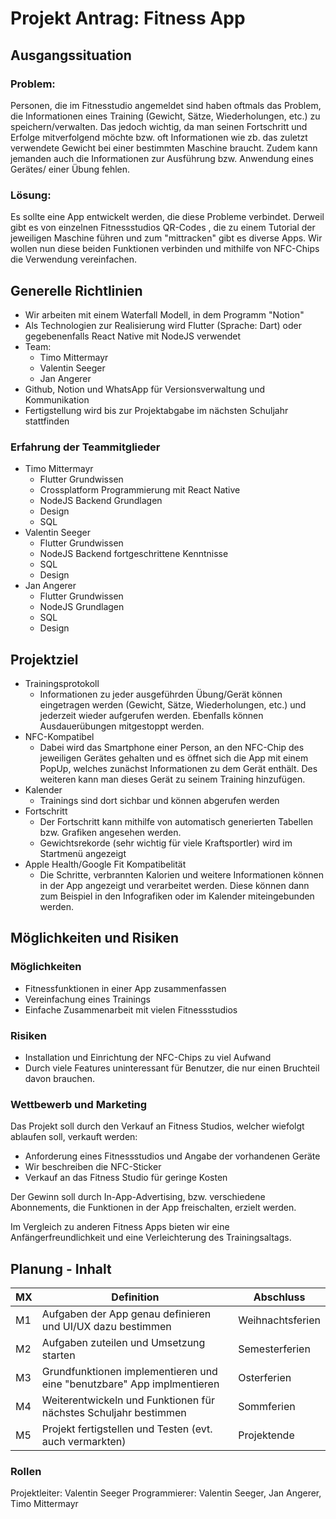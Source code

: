 # Projekt Antrag: Fitness App
## Ausgangssituation
### Problem:
Personen, die im Fitnesstudio angemeldet sind haben oftmals das Problem, die Informationen eines Training (Gewicht, Sätze, Wiederholungen, etc.) zu speichern/verwalten. Das jedoch wichtig, da man seinen Fortschritt und Erfolge mitverfolgend möchte bzw. oft Informationen wie zb. das zuletzt verwendete Gewicht bei einer bestimmten Maschine braucht. Zudem kann jemanden auch die Informationen zur Ausführung bzw. Anwendung eines Gerätes/ einer Übung fehlen.
### Lösung:
Es sollte eine App entwickelt werden, die diese Probleme verbindet. Derweil gibt es von einzelnen Fitnessstudios QR-Codes , die zu einem Tutorial der jeweiligen Maschine führen und zum "mittracken" gibt es diverse Apps. Wir wollen nun diese beiden Funktionen verbinden und mithilfe von NFC-Chips die Verwendung vereinfachen. 
## Generelle Richtlinien
+ Wir arbeiten mit einem Waterfall Modell, in dem Programm "Notion"
+ Als Technologien zur Realisierung wird Flutter (Sprache: Dart) oder gegebenenfalls React Native mit NodeJS verwendet
+ Team:
  + Timo Mittermayr
  + Valentin Seeger
  + Jan Angerer
+ Github, Notion und WhatsApp für Versionsverwaltung und Kommunikation
+ Fertigstellung wird bis zur Projektabgabe im nächsten Schuljahr stattfinden

### Erfahrung der Teammitglieder
+ Timo Mittermayr
  + Flutter Grundwissen
  + Crossplatform Programmierung mit React Native
  + NodeJS Backend Grundlagen
  + Design
  + SQL
+ Valentin Seeger
  + Flutter Grundwissen
  + NodeJS Backend fortgeschrittene Kenntnisse
  + SQL
  + Design
+ Jan Angerer
  + Flutter Grundwissen
  + NodeJS Grundlagen
  + SQL
  + Design
## Projektziel
+ Trainingsprotokoll
  + Informationen zu jeder ausgeführden Übung/Gerät können eingetragen werden (Gewicht, Sätze, Wiederholungen, etc.) und jederzeit wieder aufgerufen werden. Ebenfalls können Ausdauerübungen mitgestoppt werden.
+ NFC-Kompatibel
  + Dabei wird das Smartphone einer Person, an den NFC-Chip des jeweiligen Gerätes gehalten und es öffnet sich die App mit einem PopUp, welches zunächst Informationen zu dem Gerät enthält. Des weiteren kann man dieses Gerät zu seinem Training hinzufügen.
+ Kalender
  + Trainings sind dort sichbar und können abgerufen werden
+ Fortschritt
  + Der Fortschritt kann mithilfe von automatisch generierten Tabellen bzw. Grafiken angesehen werden.
  + Gewichtsrekorde (sehr wichtig für viele Kraftsportler) wird im Startmenü angezeigt
+ Apple Health/Google Fit Kompatibelität
  + Die Schritte, verbrannten Kalorien und weitere Informationen können in der App angezeigt und verarbeitet werden. Diese können dann zum Beispiel in den Infografiken oder im Kalender miteingebunden werden.
## Möglichkeiten und Risiken
### Möglichkeiten
+ Fitnessfunktionen in einer App zusammenfassen
+ Vereinfachung eines Trainings
+ Einfache Zusammenarbeit mit vielen Fitnessstudios
### Risiken
+ Installation und Einrichtung der NFC-Chips zu viel Aufwand
+ Durch viele Features uninteressant für Benutzer, die nur einen Bruchteil davon brauchen.
### Wettbewerb und Marketing
Das Projekt soll durch den Verkauf an Fitness Studios, welcher wiefolgt ablaufen soll, verkauft werden:
+ Anforderung eines Fitnessstudios und Angabe der vorhandenen Geräte  
+ Wir beschreiben die NFC-Sticker 
+ Verkauf an das Fitness Studio für geringe Kosten 

Der Gewinn soll durch In-App-Advertising, bzw. verschiedene Abonnements, die Funktionen in der App freischalten, erzielt werden.

Im Vergleich zu anderen Fitness Apps bieten wir eine Anfängerfreundlichkeit und eine Verleichterung des Trainingsaltags.
## Planung - Inhalt
| MX | Definition | Abschluss |
|-------|-------------|-------|
| M1 | Aufgaben der App genau definieren und UI/UX dazu bestimmen | Weihnachtsferien |
| M2 | Aufgaben zuteilen und Umsetzung starten | Semesterferien |
| M3 | Grundfunktionen implementieren und eine "benutzbare" App implmentieren | Osterferien |
| M4 | Weiterentwickeln und Funktionen für nächstes Schuljahr bestimmen | Sommferien |
| M5 | Projekt fertigstellen und Testen (evt. auch vermarkten) | Projektende |
### Rollen
Projektleiter: Valentin Seeger
Programmierer: Valentin Seeger, Jan Angerer, Timo Mittermayr
